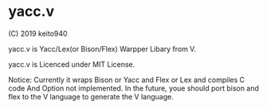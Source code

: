 # yacc.v

(C) 2019 keito940

yacc.v is Yacc/Lex(or Bison/Flex) Warpper Libary from V. 

yacc.v is Licenced under MIT License. 

Notice: Currently it wraps Bison or Yacc and Flex or Lex and compiles C code And Option not implemented. In the future, youe should port bison and flex to the V language to generate the V language.